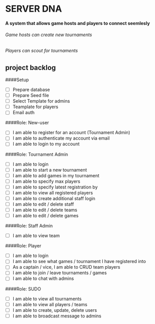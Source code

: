 # SERVER DNA

#### A system that allows game hosts and players to connect seemlesly
###### Game hosts can create new tournaments
###### Players can scout for tournaments


## project backlog

####Setup
- [ ] Prepare database 
- [ ] Prepare Seed file
- [ ] Select Template for admins
- [ ] Teamplate for players
- [ ] Email auth

####Role: New-user
- [ ] I am able to register for an account (Tournament Admin)
- [ ] I am able to authenticate my account via email
- [ ] I am able to login to my account

####Role: Tournament Admin
- [ ] I am able to login
- [ ] I am able to start a new tournament
- [ ] I am able to add games in my tournament
- [ ] I am able to specify max players
- [ ] I am able to specify latest registration by
- [ ] I am able to view all registered players
- [ ] I am able to create additional staff login
- [ ] I am able to edit / delete staff
- [ ] I am able to edit / delete teams
- [ ] I am able to edit / delete games

####Role: Staff Admin
- [ ] I am able to view team

####Role: Player
- [ ] I am able to login
- [ ] I am able to see what games / tournament I have registered into
- [ ] As a captain / vice, I am able to CRUD team players
- [ ] I am able to join / leave tournaments / games
- [ ] I am able to chat with admins

####Role: SUDO
- [ ] I am able to view all tournaments
- [ ] I am able to view all players / teams
- [ ] I am able to create, update, delete users
- [ ] I am able to broadcast message to admins
